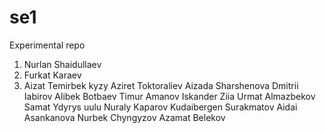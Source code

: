 # se1
Experimental repo

1. Nurlan Shaidullaev
2. Furkat Karaev
3. Aizat Temirbek kyzy
Aziret Toktoraliev
Aizada Sharshenova
Dmitrii Iabirov
Alibek Botbaev
Timur Amanov
Iskander Ziia
Urmat Almazbekov
Samat Ydyrys uulu
Nuraly Kaparov
Kudaibergen Surakmatov
Aidai Asankanova
Nurbek Chyngyzov
Azamat Belekov
